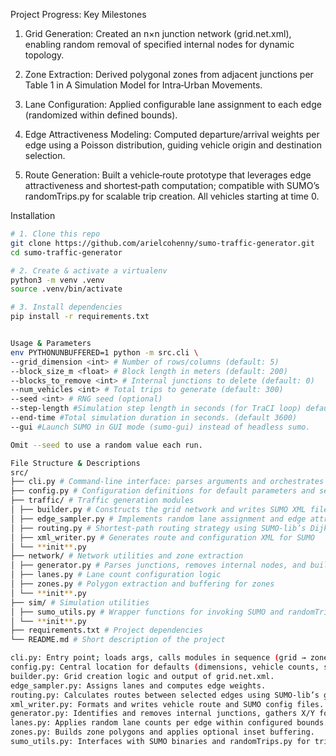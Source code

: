 Project Progress: Key Milestones

1. Grid Generation: Created an n×n junction network (grid.net.xml), enabling random removal of specified internal nodes for dynamic topology.

2. Zone Extraction: Derived polygonal zones from adjacent junctions per Table 1 in A Simulation Model for Intra‑Urban Movements.

3. Lane Configuration: Applied configurable lane assignment to each edge (randomized within defined bounds).

4. Edge Attractiveness Modeling: Computed departure/arrival weights per edge using a Poisson distribution, guiding vehicle origin and destination selection.

5. Route Generation: Built a vehicle‑route prototype that leverages edge attractiveness and shortest‑path computation; compatible with SUMO’s randomTrips.py for scalable trip creation. All vehicles starting at time 0.

Installation

```bash
# 1. Clone this repo
git clone https://github.com/arielcohenny/sumo-traffic-generator.git
cd sumo-traffic-generator

# 2. Create & activate a virtualenv
python3 -m venv .venv
source .venv/bin/activate

# 3. Install dependencies
pip install -r requirements.txt


Usage & Parameters
env PYTHONUNBUFFERED=1 python -m src.cli \
--grid_dimension <int> # Number of rows/columns (default: 5)
--block_size_m <float> # Block length in meters (default: 200)
--blocks_to_remove <int> # Internal junctions to delete (default: 0)
--num_vehicles <int> # Total trips to generate (default: 300)
--seed <int> # RNG seed (optional)
--step-length #Simulation step length in seconds (for TraCI loop) default=1.0
--end-time #Total simulation duration in seconds. (default 3600)
--gui #Launch SUMO in GUI mode (sumo-gui) instead of headless sumo.

Omit --seed to use a random value each run.

File Structure & Descriptions
src/
├── cli.py # Command-line interface: parses arguments and orchestrates workflow
├── config.py # Configuration definitions for default parameters and settings
├── traffic/ # Traffic generation modules
│ ├── builder.py # Constructs the grid network and writes SUMO XML files
│ ├── edge_sampler.py # Implements random lane assignment and edge attractiveness
│ ├── routing.py # Shortest-path routing strategy using SUMO-lib’s Dijkstra
│ ├── xml_writer.py # Generates route and configuration XML for SUMO
│ └── **init**.py
├── network/ # Network utilities and zone extraction
│ ├── generator.py # Parses junctions, removes internal nodes, and builds zones
│ ├── lanes.py # Lane count configuration logic
│ ├── zones.py # Polygon extraction and buffering for zones
│ └── **init**.py
├── sim/ # Simulation utilities
│ ├── sumo_utils.py # Wrapper functions for invoking SUMO and randomTrips.py
│ └── **init**.py
├── requirements.txt # Project dependencies
└── README.md # Short description of the project

cli.py: Entry point; loads args, calls modules in sequence (grid → zones → lanes → attractiveness → routes).
config.py: Central location for defaults (dimensions, vehicle counts, seeds).
builder.py: Grid creation logic and output of grid.net.xml.
edge_sampler.py: Assigns lanes and computes edge weights.
routing.py: Calculates routes between selected edges using SUMO-lib’s getShortestPath.
xml_writer.py: Formats and writes vehicle route and SUMO config files.
generator.py: Identifies and removes internal junctions, gathers X/Y for zones.
lanes.py: Applies random lane counts per edge within configured bounds.
zones.py: Builds zone polygons and applies optional inset buffering.
sumo_utils.py: Interfaces with SUMO binaries and randomTrips.py for trip file generation.
```
